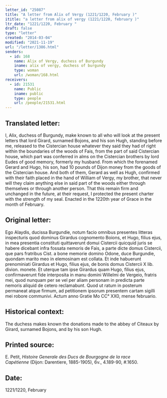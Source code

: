 ```yaml
---
letter_id: "25087"
title: "A letter from Alix of Vergy (1221/1220, February )"
ititle: "a letter from alix of vergy (1221/1220, february )"
ltr_date: "1221/1220, February "
draft: false
type: "letter"
created: "2014-03-04"
modified: "2021-11-19"
url: "/letter/1386.html"
senders:
  - id: 168
    name: Alix of Vergy, duchess of Burgundy
    iname: alix of vergy, duchess of burgundy
    type: woman
    url: /woman/168.html
receivers:
  - id: 21531
    name: Public
    iname: public
    type: people
    url: /people/21531.html
---
```

<h2> Translated letter:</h2>I, Alix, duchess of Burgundy, make known to all who will look at the present letters that lord Girard, surnamed Bojons, and his son Hugh, standing before me, released to the Cistercian house whatever they said they had of right within the boundaries of the woods of Fais, from the part of said Cistercian house, which part was conferred in alms on the Cistercian brothers by lord Eudes of good memory, formerly my husband.  From which the forenamed Gerard and Hugo, his son, had 10 pounds of Dijon money from the goods of the Cistercian house.  And both of them, Gerard as well as Hugh, confirmed with their faith placed in the hand of William of Vergy, my brother, that never will they claim anything else in said part of the woods either through themselves or through another person.  That this remain firm and unchanged in the future, at their request, I protected the present charter with the strength of my seal.  Enacted in the 1220th year of Grace in the month of February.
<h2 class="mt-4"> Original letter:</h2>Ego Alaydis, ducissa Burgundie, notum facio omnibus presentes litteras inspecturis quod dominus Girardus cognomento Boions, et Hugo, filius ejus, in mea presentia constituti quittaverunt domui Cistercii quicquid juris se habere dicebant infra fossata nemoris de Fais, a parte dicte domus Cistercii, que pars fratribus Cist. a bone memorie domino Odone, duce Burgundie, quondam marito meo in elemosinam est collata. Et inde habuerunt prenominiati Girardus et Hugo, filius ejus, de bonis domus Cistercii X lib. divion. monete. Et uterque tam ipse Girardus quam Hugo, filius ejus, confirmaverunt fide interposita in manu domini Willelmi de Vergeio, fratris mei, quod nunquam per se vel per aliam personam in predicta parte nemoris aliquid de cetero reclamabunt. Quod ut ratum in posterum permaneat atque  firmum, ad petitionem ipsorum presentem cartam sigilli mei robore communivi. Actum anno Gratie Mo CC° XX0, mense februario.
<h2 class="mt-4"> Historical context:</h2>The duchess makes known the donations made to the abbey of Citeaux by Girard, surnamed Bojons, and by his son Hugh.
<h2 class="mt-4"> Printed source:</h2><p>E. Petit, <em>Histoire Generale des Ducs de Bourgogne&nbsp;</em><i>de la race Capétienne&nbsp;</i>(Dijon: Darentiere, 1885-1905), 6v., 4.189-90, #.1650.</p><h2 class="mt-4"> Date:</h2>1221/1220, February 